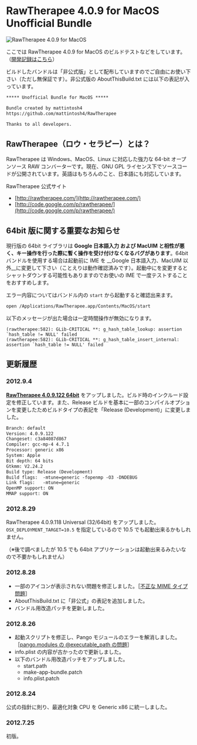 # RawTherapee 4.0.9 for MacOS Unofficial Bundle #

![RawTherapee 4.0.9 for MacOS](https://lh6.googleusercontent.com/-XOgIMjjl2bY/UEUFkOOMw-I/AAAAAAAAIZ8/1eVSEMEjfII/w852/RawTherapee%25204.0.9.122.png)

ここでは RawTherapee 4.0.9 for MacOS のビルドテストなどをしています。（[開発記録はこちら](http://mattintosh.blog.so-net.ne.jp/archive/c2303145195-1)）

ビルドしたバンドルは「非公式版」として配布していますのでご自由にお使い下さい（ただし無保証です）。非公式版の AboutThisBuild.txt には以下の表記が入っています。

```no-highlight:AboutThisBuild.txt
***** Unofficial Bundle for MacOS *****

Bundle created by mattintosh4
https://github.com/mattintosh4/RawTherapee

Thanks to all developers.
```

## RawTherapee（ロウ・セラピー）とは？ ##

RawTherapee は Windows、MacOS、Linux に対応した強力な 64-bit オープンソース RAW コンバーターです。現在、GNU GPL ライセンス下でソースコードが公開されています。英語はもちろんのこと、日本語にも対応しています。

RawTherapee 公式サイト

-	[http://rawtherapee.com/](http://rawtherapee.com/)
-	[http://code.google.com/p/rawtherapee/](http://code.google.com/p/rawtherapee/)

## 64bit 版に関する重要なお知らせ ##

現行版の 64bit ライブラリは __Google 日本語入力 および MacUIM と相性が悪く、キー操作を行った際に暫く操作を受け付けなくなるバグがあります__。64bit バンドルを使用する場合は起動前に IME を __Google 日本語入力、MacUIM 以外__に変更して下さい（ことえりは動作確認済みです）。起動中にを変更するとシャットダウンする可能性もありますのでお使いの IME で一度テストすることをおすすめします。

エラー内容についてはバンドル内の `start` から起動すると確認出来ます。

```bash
open /Applications/RawTherapee.app/Contents/MacOS/start
```

以下のメッセージが出た場合は一定時間操作が無効になります。

```
(rawtherapee:582): GLib-CRITICAL **: g_hash_table_lookup: assertion `hash_table != NULL' failed
(rawtherapee:582): GLib-CRITICAL **: g_hash_table_insert_internal: assertion `hash_table != NULL' failed
```

## 更新履歴 ##

### 2012.9.4 ###

__[RawTherapee 4.0.9.122 64bit](https://github.com/mattintosh4/RawTherapee/downloads)__ をアップしました。ビルド時のインクルード設定を修正しています。また、Release ビルドを基本に一部のコンパイルオプションを変更したためビルドタイプの表記を「Release (Development)」に変更しました。

```no-highlight:AboutThisBuild.txt
Branch: default
Version: 4.0.9.122
Changeset: c3a84087d867
Compiler: gcc-mp-4 4.7.1
Processor: generic x86
System: Apple
Bit depth: 64 bits
Gtkmm: V2.24.2
Build type: Release (Development)
Build flags:  -mtune=generic -fopenmp -O3 -DNDEBUG
Link flags:   -mtune=generic
OpenMP support: ON
MMAP support: ON
```

### 2012.8.29 ###

RawTherapee 4.0.9.118 Universal (32/64bit) をアップしました。`OSX_DEPLOYMENT_TARGET=10.5` を指定しているので 10.5 でも起動出来るかもしれません。

（※後で調べましたが 10.5 でも 64bit アプリケーションは起動出来るみたいなので不要かもしれません）

### 2012.8.28 ###

-	一部のアイコンが表示されない問題を修正しました。［[不正な MIME タイプ問題](http://mattintosh.blog.so-net.ne.jp/2012-08-29)］
-	AboutThisBuild.txt に「非公式」の表記を追加しました。
-	バンドル用改造パッチを更新しました。

### 2012.8.26 ###

-	起動スクリプトを修正し、Pango モジュールのエラーを解消しました。［[pango.modules の @executable_path の問題](http://mattintosh.blog.so-net.ne.jp/2012-08-26)］
-	info.plist の内容が古かったので更新しました。
-	以下のバンドル用改造パッチをアップしました。
	-	start.path
	-	make-app-bundle.patch
	-	info.plist.patch

### 2012.8.24 ###

公式の指針に則り、最適化対象 CPU を Generic x86 に統一しました。

### 2012.7.25 ###

初版。